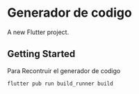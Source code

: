 # Generador de codigo

A new Flutter project.

## Getting Started

Para Recontruir el generador de codigo 
```
flutter pub run build_runner build
```
